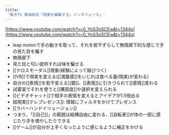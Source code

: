 ```yaml
---
title:
 '東大TV 鳴海拓志「現実を編集する」インタフェース」'
---
```


[https://www.youtube.com/watch?v=0_YoS3oSCEw&t=1344s](https://www.youtube.com/watch?v=0_YoS3oSCEw&t=1344s)

- leap motonで手の動きを取って、それを若干ずらして無限廊下的な感じで手の見た目を騙す
- 無限廊下
- 見た目と匂い提供すれば味を騙せる
- [[クロスモーダル]]現象(経験によって結びつく)
- [[VR]]で現実を変える([[満腹感]]をいじれば食べる量(現実)が変わる)
- 自分の[[表情]]を若干変える[[鏡]]、[[表情]]に引きづられて[[感情]]変わる
- 試着室でそれを使うと[[購買度]]や選択を変えられる
- [[ビデオチャット]]で相手の表情を変えるとアイデアが1.5倍出る
- 超現実[[テレプレゼンス]]: 情報にフィルタをかけてプレゼンス
- [[ラバーハンドイリュージョン]]
- つまり、「[[自己]]」の範囲は結構自由に変わる、[[自転車]]が体の一部に感じたり手を増やしたりできる
- [[ゲーム]]が自分が上手くなったように感じるように補正をかける
